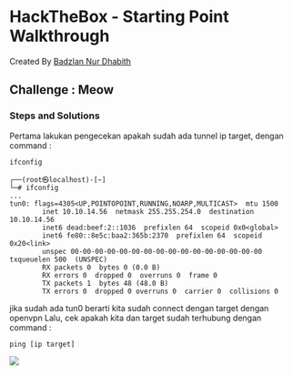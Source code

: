 # HackTheBox - Starting Point Walkthrough
Created By [Badzlan Nur Dhabith](https://www.linkedin.com/in/badzlannurdhabith/)

## Challenge : Meow
### Steps and Solutions
Pertama lakukan pengecekan apakah sudah ada tunnel ip target, dengan command :
```
ifconfig
```
```
┌──(root㉿localhost)-[~]
└─# ifconfig                                    
...
tun0: flags=4305<UP,POINTOPOINT,RUNNING,NOARP,MULTICAST>  mtu 1500
        inet 10.10.14.56  netmask 255.255.254.0  destination 10.10.14.56
        inet6 dead:beef:2::1036  prefixlen 64  scopeid 0x0<global>
        inet6 fe80::8e5c:baa2:365b:2370  prefixlen 64  scopeid 0x20<link>
        unspec 00-00-00-00-00-00-00-00-00-00-00-00-00-00-00-00  txqueuelen 500  (UNSPEC)
        RX packets 0  bytes 0 (0.0 B)
        RX errors 0  dropped 0  overruns 0  frame 0
        TX packets 1  bytes 48 (48.0 B)
        TX errors 0  dropped 0 overruns 0  carrier 0  collisions 0
```
jika sudah ada tun0 berarti kita sudah connect dengan target dengan openvpn
Lalu, cek apakah kita dan target sudah terhubung dengan command :
```
ping [ip target]
```
![]([https://github.com/Badzlan/htb/blob/main/image.png](https://carbon.now.sh/?bg=rgba%28255%2C255%2C255%2C1%29&t=3024-night&wt=sharp&l=text&width=680&ds=true&dsyoff=20px&dsblur=68px&wc=true&wa=false&pv=0px&ph=0px&ln=false&fl=1&fm=Hack&fs=14px&lh=133%25&si=false&es=2x&wm=false))
